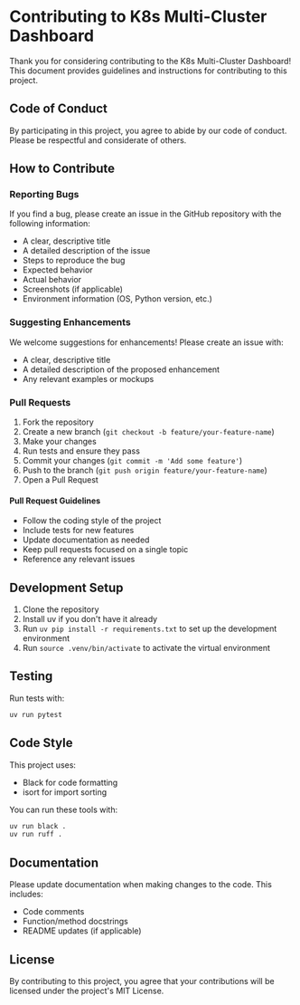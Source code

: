 # Contributing to K8s Multi-Cluster Dashboard

Thank you for considering contributing to the K8s Multi-Cluster Dashboard! This document provides guidelines and instructions for contributing to this project.

## Code of Conduct

By participating in this project, you agree to abide by our code of conduct. Please be respectful and considerate of others.

## How to Contribute

### Reporting Bugs

If you find a bug, please create an issue in the GitHub repository with the following information:

- A clear, descriptive title
- A detailed description of the issue
- Steps to reproduce the bug
- Expected behavior
- Actual behavior
- Screenshots (if applicable)
- Environment information (OS, Python version, etc.)

### Suggesting Enhancements

We welcome suggestions for enhancements! Please create an issue with:

- A clear, descriptive title
- A detailed description of the proposed enhancement
- Any relevant examples or mockups

### Pull Requests

1. Fork the repository
2. Create a new branch (`git checkout -b feature/your-feature-name`)
3. Make your changes
4. Run tests and ensure they pass
5. Commit your changes (`git commit -m 'Add some feature'`)
6. Push to the branch (`git push origin feature/your-feature-name`)
7. Open a Pull Request

#### Pull Request Guidelines

- Follow the coding style of the project
- Include tests for new features
- Update documentation as needed
- Keep pull requests focused on a single topic
- Reference any relevant issues

## Development Setup

1. Clone the repository
2. Install uv if you don't have it already
3. Run `uv pip install -r requirements.txt` to set up the development environment
4. Run `source .venv/bin/activate` to activate the virtual environment

## Testing

Run tests with:

```bash
uv run pytest
```

## Code Style

This project uses:
- Black for code formatting
- isort for import sorting

You can run these tools with:

```bash
uv run black .
uv run ruff .
```

## Documentation

Please update documentation when making changes to the code. This includes:

- Code comments
- Function/method docstrings
- README updates (if applicable)

## License

By contributing to this project, you agree that your contributions will be licensed under the project's MIT License.
